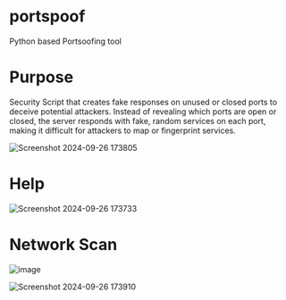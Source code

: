 # portspoof
Python based Portsoofing tool

# Purpose
Security Script that creates fake responses on unused or closed ports to deceive potential attackers. Instead of revealing which ports are open or closed, the server responds with fake, random services on each port, making it difficult for attackers to map or fingerprint services.

![Screenshot 2024-09-26 173805](https://github.com/user-attachments/assets/5c9deb35-8283-4f8c-98cf-afff8229a56d)


# Help 

![Screenshot 2024-09-26 173733](https://github.com/user-attachments/assets/cea2f15e-9bdd-47f4-90f8-e785fda021ea)



# Network Scan 
![image](https://github.com/user-attachments/assets/3b783724-c249-4b0d-b585-a85ae4773b16)


![Screenshot 2024-09-26 173910](https://github.com/user-attachments/assets/fd3d6d10-856b-4449-a6cd-d27a35095c08)
